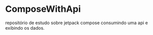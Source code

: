 # ComposeWithApi
repositório de estudo sobre jetpack compose consumindo uma api e exibindo os dados.
